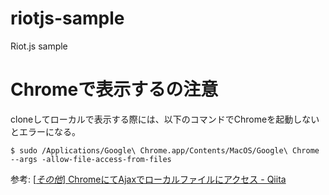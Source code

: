 # riotjs-sample
Riot.js sample

# Chromeで表示するの注意

cloneしてローカルで表示する際には、以下のコマンドでChromeを起動しないとエラーになる。

```shell
$ sudo /Applications/Google\ Chrome.app/Contents/MacOS/Google\ Chrome --args -allow-file-access-from-files
```

参考: [[*その他*] ChromeにてAjaxでローカルファイルにアクセス - Qiita](https://qiita.com/cigalecigales/items/33afaa42f91542ffa62e)
